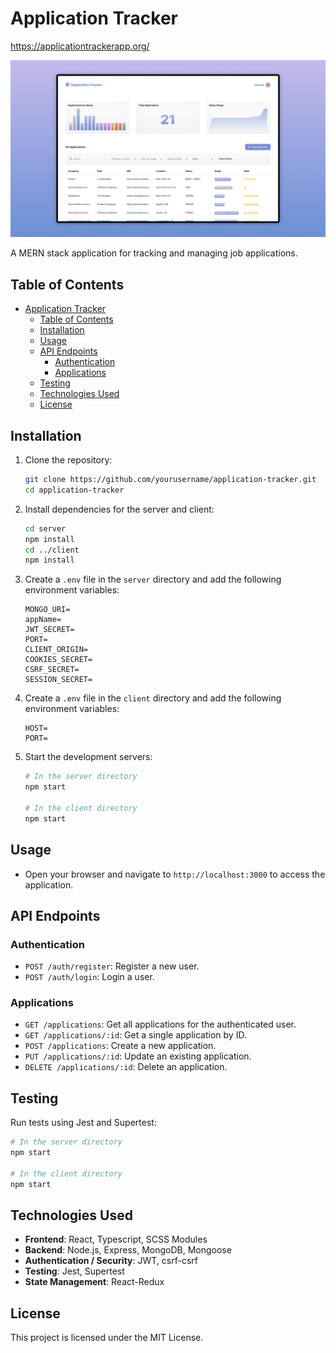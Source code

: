 # Application Tracker

https://applicationtrackerapp.org/

![Project Thumbnail](./app-thumbnail.png)

A MERN stack application for tracking and managing job applications.

## Table of Contents

- [Application Tracker](#application-tracker)
  - [Table of Contents](#table-of-contents)
  - [Installation](#installation)
  - [Usage](#usage)
  - [API Endpoints](#api-endpoints)
    - [Authentication](#authentication)
    - [Applications](#applications)
  - [Testing](#testing)
  - [Technologies Used](#technologies-used)
  - [License](#license)

## Installation

1. Clone the repository:
   ```bash
   git clone https://github.com/yourusername/application-tracker.git
   cd application-tracker
   ```

2. Install dependencies for the server and client:
   ```bash
   cd server
   npm install
   cd ../client
   npm install
   ```

3. Create a `.env` file in the `server` directory and add the following environment variables:
   ```plaintext
   MONGO_URI=
   appName=
   JWT_SECRET=
   PORT=
   CLIENT_ORIGIN=
   COOKIES_SECRET=
   CSRF_SECRET=
   SESSION_SECRET=
   ```

4. Create a `.env` file in the `client` directory and add the following environment variables:
   ```plaintext
   HOST=
   PORT=
   ```

4. Start the development servers:
   ```bash
   # In the server directory
   npm start

   # In the client directory
   npm start
   ```

## Usage

- Open your browser and navigate to `http://localhost:3000` to access the application.

## API Endpoints

### Authentication

- `POST /auth/register`: Register a new user.
- `POST /auth/login`: Login a user.

### Applications

- `GET /applications`: Get all applications for the authenticated user.
- `GET /applications/:id`: Get a single application by ID.
- `POST /applications`: Create a new application.
- `PUT /applications/:id`: Update an existing application.
- `DELETE /applications/:id`: Delete an application.

## Testing

Run tests using Jest and Supertest:
   ```bash
   # In the server directory
   npm start

   # In the client directory
   npm start
   ```

## Technologies Used

- **Frontend**: React, Typescript, SCSS Modules
- **Backend**: Node.js, Express, MongoDB, Mongoose
- **Authentication / Security**: JWT, csrf-csrf
- **Testing**: Jest, Supertest
- **State Management**: React-Redux

## License

This project is licensed under the MIT License.